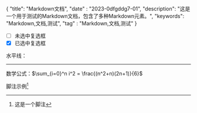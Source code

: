 <div display="none" class="author">
{
    "title": "Markdown文档",
    "date" : "2023-0dfgddg7-01",
    "description": "这是一个用于测试的Markdown文档，包含了多种Markdown元素。",
    "keywords": "Markdown,文档,测试",
    "tag" : "Markdown,文档,测试"
}
</div>

- [ ] 未选中复选框
- [x] 已选中复选框

水平线：
***

数学公式：$\sum_{i=0}^n i^2 = \frac{(n^2+n)(2n+1)}{6}$

脚注示例[^1]

[^1]: 这是一个脚注